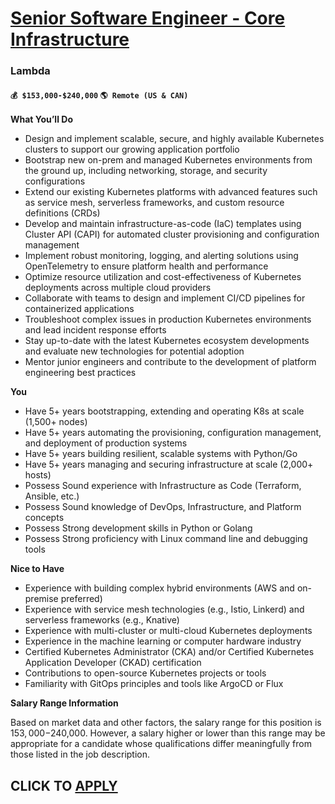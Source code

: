 # [Senior Software Engineer - Core Infrastructure](https://www.remotewlb.com/apply/senior-software-engineer-core-infrastructure)  
### Lambda  
#### `💰 $153,000-$240,000` `🌎 Remote (US & CAN)`  

**What You’ll Do**

  * Design and implement scalable, secure, and highly available Kubernetes clusters to support our growing application portfolio
  * Bootstrap new on-prem and managed Kubernetes environments from the ground up, including networking, storage, and security configurations
  * Extend our existing Kubernetes platforms with advanced features such as service mesh, serverless frameworks, and custom resource definitions (CRDs)
  * Develop and maintain infrastructure-as-code (IaC) templates using Cluster API (CAPI) for automated cluster provisioning and configuration management
  * Implement robust monitoring, logging, and alerting solutions using OpenTelemetry to ensure platform health and performance
  * Optimize resource utilization and cost-effectiveness of Kubernetes deployments across multiple cloud providers
  * Collaborate with teams to design and implement CI/CD pipelines for containerized applications
  * Troubleshoot complex issues in production Kubernetes environments and lead incident response efforts
  * Stay up-to-date with the latest Kubernetes ecosystem developments and evaluate new technologies for potential adoption
  * Mentor junior engineers and contribute to the development of platform engineering best practices

**You**

  * Have 5+ years bootstrapping, extending and operating K8s at scale (1,500+ nodes)
  * Have 5+ years automating the provisioning, configuration management, and deployment of production systems
  * Have 5+ years building resilient, scalable systems with Python/Go
  * Have 5+ years managing and securing infrastructure at scale (2,000+ hosts)
  * Possess Sound experience with Infrastructure as Code (Terraform, Ansible, etc.)
  * Possess Sound knowledge of DevOps, Infrastructure, and Platform concepts
  * Possess Strong development skills in Python or Golang
  * Possess Strong proficiency with Linux command line and debugging tools

**Nice to Have**

  * Experience with building complex hybrid environments (AWS and on-premise preferred)
  * Experience with service mesh technologies (e.g., Istio, Linkerd) and serverless frameworks (e.g., Knative)
  * Experience with multi-cluster or multi-cloud Kubernetes deployments
  * Experience in the machine learning or computer hardware industry
  * Certified Kubernetes Administrator (CKA) and/or Certified Kubernetes Application Developer (CKAD) certification
  * Contributions to open-source Kubernetes projects or tools
  * Familiarity with GitOps principles and tools like ArgoCD or Flux

**Salary Range Information**

Based on market data and other factors, the salary range for this position is $153,000-$240,000. However, a salary higher or lower than this range may be appropriate for a candidate whose qualifications differ meaningfully from those listed in the job description.

  
## CLICK TO [APPLY](https://www.remotewlb.com/apply/senior-software-engineer-core-infrastructure)

